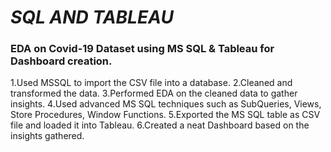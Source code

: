 # *SQL AND TABLEAU*
### EDA on Covid-19 Dataset using MS SQL & Tableau for Dashboard creation.
1.Used MSSQL to import the CSV file into a database.
2.Cleaned and transformed the data.
3.Performed EDA on the cleaned data to gather insights.
4.Used advanced MS SQL techniques such as SubQueries, Views, Store Procedures, Window Functions.
5.Exported the MS SQL table as CSV file and loaded it into Tableau.
6.Created a neat Dashboard based on the insights gathered.
